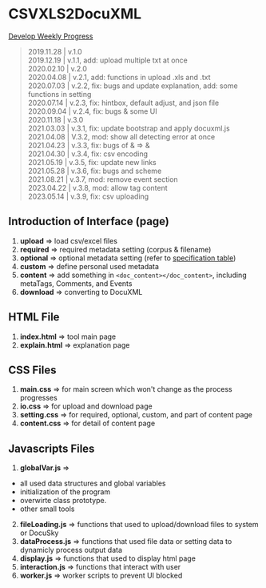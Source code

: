 # CSVXLS2DocuXML
[Develop Weekly Progress](https://hackmd.io/@DocuSky/Hy8191XGH)

> 2019.11.28 | v.1.0  
> 2019.12.19 | v.1.1, add: upload multiple txt at once  
> 2020.02.10 | v.2.0  
> 2020.04.08 | v.2.1, add: functions in upload .xls and .txt  
> 2020.07.03 | v.2.2, fix: bugs and update explanation, add: some functions in setting  
> 2020.07.14 | v.2.3, fix: hintbox, default adjust, and json file  
> 2020.09.04 | v.2.4, fix: bugs & some UI  
> 2020.11.18 | v.3.0  
> 2021.03.03 | v.3.1, fix: update bootstrap and apply docuxml.js  
> 2021.04.08 | V.3.2, mod: show all detecting error at once  
> 2021.04.23 | v.3.3, fix: bugs of & => &amp;  
> 2021.04.30 | v.3.4, fix: csv encoding  
> 2021.05.19 | v.3.5, fix: update new links  
> 2021.05.28 | v.3.6, fix: bugs and scheme  
> 2021.08.21 | v.3.7, mod: remove event section  
> 2023.04.22 | v.3.8, mod: allow tag content  
> 2023.05.14 | v.3.9, fix: csv uploading  

## Introduction of Interface (page)
1. **upload** => load csv/excel files
2. **required** => required metadata setting (corpus & filename)
3. **optional** => optional metadata setting (refer to [specification table](https://docs.google.com/spreadsheets/d/1G7UPZv-G1D7Yowwj_r7pO7rZXmr16PrxEZQ22_bqFIw/edit#gid=0))
4. **custom** => define personal used metadata
5. **content** => add something in ```<doc_content></doc_content>```, including metaTags, Comments, and Events
6. **download** => converting to DocuXML

## HTML File
1. **index.html** => tool main page
2. **explain.html** => explanation page

## CSS Files
1. **main.css** => for main screen which won't change as the process progresses
3. **io.css** => for upload and download page
4. **setting.css** => for required, optional, custom, and part of content page
5. **content.css** => for detail of content page

## Javascripts Files
1. **globalVar.js** =>
* all used data structures and global variables
* initialization of the program
* overwirte class prototype.
* other small tools
2. **fileLoading.js** => functions that used to upload/download files to system or DocuSky
3. **dataProcess.js** => functions that used file data or setting data to dynamicly process output data
4. **display.js** => functions that used to display html page
5. **interaction.js** => functions that interact with user
6. **worker.js** => worker scripts to prevent UI blocked



